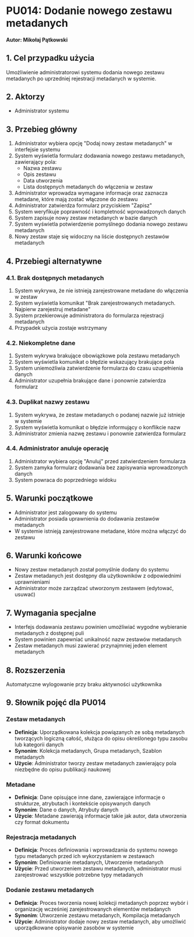 # PU014: Dodanie nowego zestawu metadanych

#### Autor: Mikołaj Pątkowski

## 1. Cel przypadku użycia

Umożliwienie administratorowi systemu dodania nowego zestawu metadanych po uprzedniej rejestracji metadanych w systemie.

## 2. Aktorzy

- Administrator systemu

## 3. Przebieg główny

1. Administrator wybiera opcję "Dodaj nowy zestaw metadanych" w interfejsie systemu
2. System wyświetla formularz dodawania nowego zestawu metadanych, zawierający pola:
    - Nazwa zestawu
    - Opis zestawu
    - Data utworzenia
    - Lista dostępnych metadanych do włączenia w zestaw
3. Administrator wprowadza wymagane informacje oraz zaznacza metadane, które mają zostać włączone do zestawu
4. Administrator zatwierdza formularz przyciskiem "Zapisz"
5. System weryfikuje poprawność i kompletność wprowadzonych danych
6. System zapisuje nowy zestaw metadanych w bazie danych
7. System wyświetla potwierdzenie pomyślnego dodania nowego zestawu metadanych
8. Nowy zestaw staje się widoczny na liście dostępnych zestawów metadanych

## 4. Przebiegi alternatywne

### 4.1. Brak dostępnych metadanych

1. System wykrywa, że nie istnieją zarejestrowane metadane do włączenia w zestaw
2. System wyświetla komunikat "Brak zarejestrowanych metadanych. Najpierw zarejestruj metadane"
3. System przekierowuje administratora do formularza rejestracji metadanych
4. Przypadek użycia zostaje wstrzymany

### 4.2. Niekompletne dane

1. System wykrywa brakujące obowiązkowe pola zestawu metadanych
2. System wyświetla komunikat o błędzie wskazujący brakujące pola
3. System uniemożliwia zatwierdzenie formularza do czasu uzupełnienia danych
4. Administrator uzupełnia brakujące dane i ponownie zatwierdza formularz

### 4.3. Duplikat nazwy zestawu

1. System wykrywa, że zestaw metadanych o podanej nazwie już istnieje w systemie
2. System wyświetla komunikat o błędzie informujący o konflikcie nazw
3. Administrator zmienia nazwę zestawu i ponownie zatwierdza formularz

### 4.4. Administrator anuluje operację

1. Administrator wybiera opcję "Anuluj" przed zatwierdzeniem formularza
2. System zamyka formularz dodawania bez zapisywania wprowadzonych danych
3. System powraca do poprzedniego widoku

## 5. Warunki początkowe

- Administrator jest zalogowany do systemu
- Administrator posiada uprawnienia do dodawania zestawów metadanych
- W systemie istnieją zarejestrowane metadane, które można włączyć do zestawu

## 6. Warunki końcowe

- Nowy zestaw metadanych został pomyślnie dodany do systemu
- Zestaw metadanych jest dostępny dla użytkowników z odpowiednimi uprawnieniami
- Administrator może zarządzać utworzonym zestawem (edytować, usuwać)

## 7. Wymagania specjalne

- Interfejs dodawania zestawu powinien umożliwiać wygodne wybieranie metadanych z dostępnej puli
- System powinien zapewniać unikalność nazw zestawów metadanych
- Zestaw metadanych musi zawierać przynajmniej jeden element metadanych

## 8. Rozszerzenia

Automatyczne wylogowanie przy braku aktywności użytkownika

## 9. Słownik pojęć dla PU014

### Zestaw metadanych

- **Definicja**: Uporządkowana kolekcja powiązanych ze sobą metadanych tworzących logiczną całość, służąca do opisu określonego typu zasobu lub kategorii danych
- **Synonim**: Kolekcja metadanych, Grupa metadanych, Szablon metadanych
- **Użycie**: Administrator tworzy zestaw metadanych zawierający pola niezbędne do opisu publikacji naukowej

### Metadane

- **Definicja**: Dane opisujące inne dane, zawierające informacje o strukturze, atrybutach i kontekście opisywanych danych
- **Synonim**: Dane o danych, Atrybuty danych
- **Użycie**: Metadane zawierają informacje takie jak autor, data utworzenia czy format dokumentu

### Rejestracja metadanych

- **Definicja**: Proces definiowania i wprowadzania do systemu nowego typu metadanych przed ich wykorzystaniem w zestawach
- **Synonim**: Definiowanie metadanych, Utworzenie metadanych
- **Użycie**: Przed utworzeniem zestawu metadanych, administrator musi zarejestrować wszystkie potrzebne typy metadanych

### Dodanie zestawu metadanych

- **Definicja**: Proces tworzenia nowej kolekcji metadanych poprzez wybór i organizację wcześniej zarejestrowanych elementów metadanych
- **Synonim**: Utworzenie zestawu metadanych, Kompilacja metadanych
- **Użycie**: Administrator dodaje nowy zestaw metadanych, aby umożliwić uporządkowane opisywanie zasobów w systemie
